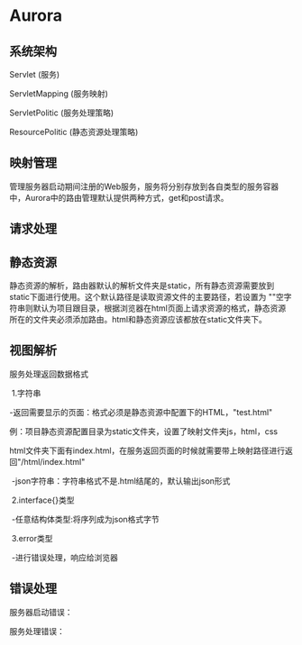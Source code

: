 # Aurora

## 系统架构

Servlet (服务)

ServletMapping (服务映射)

ServletPolitic  (服务处理策略)

ResourcePolitic (静态资源处理策略)

## 映射管理

管理服务器启动期间注册的Web服务，服务将分别存放到各自类型的服务容器中，Aurora中的路由管理默认提供两种方式，get和post请求。

## 请求处理

## 静态资源

静态资源的解析，路由器默认的解析文件夹是static，所有静态资源需要放到static下面进行使用。这个默认路径是读取资源文件的主要路径，若设置为 ""空字符串则默认为项目跟目录，根据浏览器在html页面上请求资源的格式，静态资源所在的文件夹必须添加路由。html和静态资源应该都放在static文件夹下。

## 视图解析

服务处理返回数据格式

​	1.字符串

​		-返回需要显示的页面：格式必须是静态资源中配置下的HTML，"test.html"

​				例：项目静态资源配置目录为static文件夹，设置了映射文件夹js，html，css

​				html文件夹下面有index.html，在服务返回页面的时候就需要带上映射路径进行返回"/html/index.html"

​		-json字符串：字符串格式不是.html结尾的，默认输出json形式

​	2.interface{}类型

​		-任意结构体类型:将序列成为json格式字节

​	3.error类型

​		-进行错误处理，响应给浏览器

## 错误处理

服务器启动错误：

服务处理错误：

